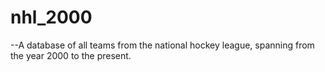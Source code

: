 # nhl_2000
--A database of all teams from the national hockey league, spanning from the year 2000 to the present.
